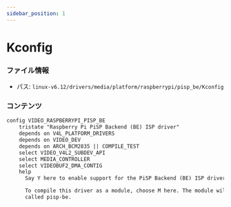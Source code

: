 ```yaml
---
sidebar_position: 1
---
```

# Kconfig

### ファイル情報

- パス: `linux-v6.12/drivers/media/platform/raspberrypi/pisp_be/Kconfig`

### コンテンツ

```txt
config VIDEO_RASPBERRYPI_PISP_BE
	tristate "Raspberry Pi PiSP Backend (BE) ISP driver"
	depends on V4L_PLATFORM_DRIVERS
	depends on VIDEO_DEV
	depends on ARCH_BCM2835 || COMPILE_TEST
	select VIDEO_V4L2_SUBDEV_API
	select MEDIA_CONTROLLER
	select VIDEOBUF2_DMA_CONTIG
	help
	  Say Y here to enable support for the PiSP Backend (BE) ISP driver.

	  To compile this driver as a module, choose M here. The module will be
	  called pisp-be.

```
